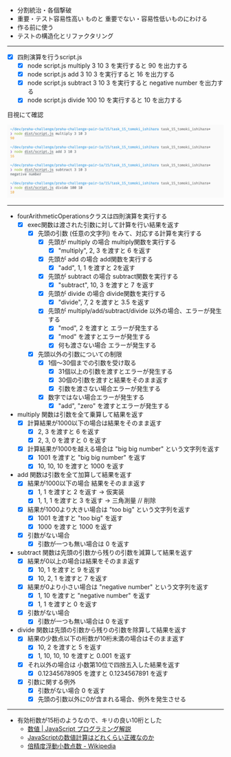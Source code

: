 
- 分割統治・各個撃破
- 重要・テスト容易性高い ものと 重要でない・容易性低いものにわける
- 作る前に使う
- テストの構造化とリファクタリング

---

- [x] 四則演算を行うscript.js
  - [x] node script.js multiply 3 10 3 を実行すると 90 を出力する
  - [x] node script.js add 3 10 3 を実行すると 16 を出力する
  - [x] node script.js subtract 3 10 3 を実行すると negative number を出力する
  - [x] node script.js divide 100 10 を実行すると 10 を出力する

目視にて確認

![スクリーンショット](screenshots/scriptjs_result.png)

---

- fourArithmeticOperationsクラスは四則演算を実行する
  - [x] exec関数は渡された引数に対して計算を行い結果を返す
    - [x] 先頭の引数 (任意の文字列) をみて、対応する計算を実行する
      - [x] 先頭が multiply の場合 multiply関数を実行する
        - [x] "multiply", 2, 3 を渡すと 6 を返す
      - [x] 先頭が add の場合 add関数を実行する
        - [x] "add", 1, 1 を渡すと 2を返す
      - [x] 先頭が subtract の場合 subtract関数を実行する
        - [x] "subtract", 10, 3 を渡すと 7 を返す
      - [x] 先頭が divide の場合 divide関数を実行する
        - [x] "divide", 7, 2 を渡すと 3.5 を返す
      - [x] 先頭が multiply/add/subtract/divide 以外の場合、エラーが発生する
        - [x] "mod", 2 を渡すと エラーが発生する
        - [x] "mod" を渡すとエラーが発生する
        - [x] 何も渡さない場合 エラーが発生する
    - [x] 先頭以外の引数についての制限
      - [x] 1個〜30個までの引数を受け取る
        - [x] 31個以上の引数を渡すとエラーが発生する
        - [x] 30個の引数を渡すと結果をそのまま返す
        - [x] 引数を渡さない場合エラーが発生する
      - [x] 数字ではない場合エラーが発生する
        - [x] "add", "zero" を渡すとエラーが発生する
- multiply 関数は引数を全て乗算して結果を返す
  - [x] 計算結果が1000以下の場合は結果をそのまま返す
    - [x] 2, 3 を渡すと 6 を返す
    - [x] 2, 3, 0 を渡すと 0 を返す
  - [x] 計算結果が1000を越える場合は "big big number" という文字列を返す
    - [x] 1001 を渡すと "big big number" を返す
    - [x] 10, 10, 10 を渡すと 1000 を返す
- add 関数は引数を全て加算して結果を返す
  - [x] 結果が1000以下の場合 結果をそのまま返す
    - [x] 1, 1 を渡すと 2 を返す -> 仮実装
    - [x] 1, 1, 1 を渡すと 3 を返す -> 三角測量 // 削除
  - [x] 結果が1000より大きい場合は "too big" という文字列を返す
    - [x] 1001 を渡すと "too big" を返す
    - [x] 1000 を渡すと 1000 を返す
  - [x] 引数がない場合
    - [x] 引数が一つも無い場合は 0 を返す
- subtract 関数は先頭の引数から残りの引数を減算して結果を返す
  - [x] 結果が0以上の場合は結果をそのまま返す
    - [x] 10, 1 を渡すと 9 を返す
    - [x] 10, 2, 1 を渡すと 7 を返す
  - [x] 結果が0より小さい場合は "negative number" という文字列を返す
    - [x] 1, 10 を渡すと "negative number" を返す
    - [x] 1, 1 を渡すと 0 を返す
  - [x] 引数がない場合
    - [x] 引数が一つも無い場合は 0 を返す
- divide 関数は先頭の引数から残りの引数を除算して結果を返す
  - [x] 結果の少数点以下の桁数が10桁未満の場合はそのまま返す
    - [x] 10, 2 を渡すと 5 を返す
    - [x] 1, 10, 10, 10 を渡すと 0.001 を返す
  - [x] それ以外の場合は 小数第10位で四捨五入した結果を返す
    - [x] 0.12345678905 を渡すと 0.1234567891 を返す
  - [x] 引数に関する例外
    - [x] 引数がない場合 0 を返す
    - [x] 先頭の引数以外に0が含まれる場合、例外を発生させる

---

- 有効桁数が15桁のようなので、キリの良い10桁とした
  - [数値 | JavaScript プログラミング解説](https://so-zou.jp/web-app/tech/programming/javascript/grammar/data-type/number/#floating-point)
  - [JavaScriptの数値計算はどれくらい正確なのか](https://zenn.dev/uhyo/articles/javascript-math-accuracy#%E3%81%8A%E3%81%BE%E3%81%91%3A-webassembly%E3%81%AE%E6%95%B0%E5%80%A4%E8%A8%88%E7%AE%97%E3%81%AE%E6%AD%A3%E7%A2%BA%E3%81%95)
  - [倍精度浮動小数点数 - Wikipedia](https://ja.wikipedia.org/wiki/%E5%80%8D%E7%B2%BE%E5%BA%A6%E6%B5%AE%E5%8B%95%E5%B0%8F%E6%95%B0%E7%82%B9%E6%95%B0)
